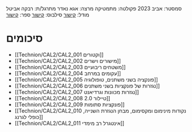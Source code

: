 סמסטר: אביב 2023
פקולטה: מתמטיקה
מרצה: אגא נאדר
מתרגל/ת: רבקה אביטל
מודל: [קישור](https://moodle2223.technion.ac.il/course/view.php?id=2717)
סילבוס: [קישור](https://moodle2223.technion.ac.il/mod/page/view.php?id=245027)
ספר: [קישור](https://math.libretexts.org/Bookshelves/Calculus/Calculus_(OpenStax))
# סיכומים
- [[Technion/CAL2/CAL2_001 וקטורים]]
- [[Technion/CAL2/CAL2_002 מישורים וישרים]]
- [[Technion/CAL2/CAL2_003 משטחים ריבועיים]]
- [[Technion/CAL2/CAL2_004 עקומים במרחב]]
- [[Technion/CAL2/CAL2_005 פונקציה בשני משתנים, טופולוגיה]]
- [[Technion/CAL2/CAL2_006 נגזרות של פונקציות בשני משתנים]]
- [[Technion/CAL2/CAL2_007 נגזרות מכוונות וגרדיאנט]]
- [[Technion/CAL2/CAL2_008 טיילור 2.0]]
- [[Technion/CAL2/CAL2_009 פונקציות סתומות]]
- [[Technion/CAL2/CAL2_010 נקודות מינימום ומקסימום, מבחן הנגזרת השנייה, כופלי לגרנג]]
- [[Technion/CAL2/CAL2_011 אינטגרל רב מימדי]]


